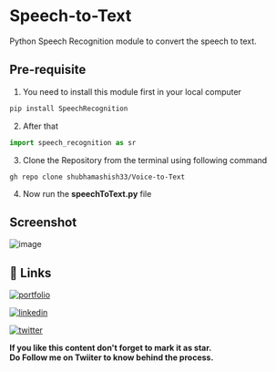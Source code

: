 ﻿# Speech-to-Text
Python Speech Recognition module to convert the speech to text.

## Pre-requisite 
1. You need to install this module first in your local computer
``` python
pip install SpeechRecognition
```
2. After that
``` python
import speech_recognition as sr
```
3. Clone the Repository from the terminal using following command
``` CLI
gh repo clone shubhamashish33/Voice-to-Text
```
4. Now run the **speechToText.py** file

## Screenshot
![image](https://user-images.githubusercontent.com/78084828/183476714-b522cdce-bcc1-403f-a434-995ef1d5a58b.png)

## 🔗 Links
[![portfolio](https://img.shields.io/badge/my_portfolio-000?style=for-the-badge&logo=ko-fi&logoColor=white)](https://shubhamashish33.github.io/aboutmev2/)

[![linkedin](https://img.shields.io/badge/linkedin-0A66C2?style=for-the-badge&logo=linkedin&logoColor=white)](https://www.linkedin.com/in/shubham-ashish-81a6a01b2/)

[![twitter](https://img.shields.io/badge/twitter-1DA1F2?style=for-the-badge&logo=twitter&logoColor=white)](https://twitter.com/imaashish_)

**If you like this content don't forget to mark it as star. \
Do Follow me on Twiiter to know behind the process.** 
